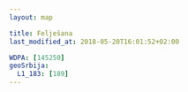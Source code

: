 ```yaml
---
layout: map

title: Felješana
last_modified_at: 2018-05-20T16:01:52+02:00

WDPA: [145250]
geoSrbija:
  L1_183: [189]
---
```


